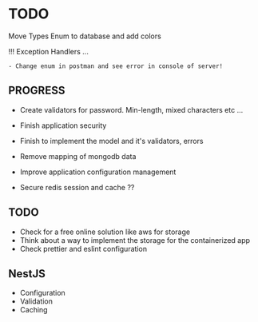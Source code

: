 # TODO

Move Types Enum to database and add colors

!!! Exception Handlers ...

    - Change enum in postman and see error in console of server!

## PROGRESS

- Create validators for password. Min-length, mixed characters etc ...

- Finish application security
- Finish to implement the model and it's validators, errors
- Remove mapping of mongodb data
- Improve application configuration management
- Secure redis session and cache ??

## TODO

- Check for a free online solution like aws for storage
- Think about a way to implement the storage for the containerized app
- Check prettier and eslint configuration

## NestJS

- Configuration
- Validation
- Caching